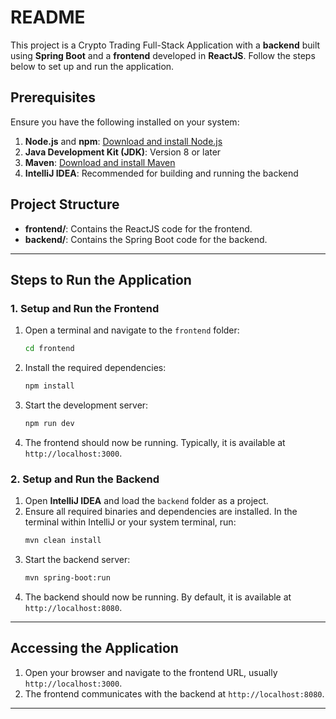# README

This project is a Crypto Trading Full-Stack Application with a **backend** built using **Spring Boot** and a **frontend** developed in **ReactJS**. Follow the steps below to set up and run the application.

## Prerequisites

Ensure you have the following installed on your system:

1. **Node.js** and **npm**: [Download and install Node.js](https://nodejs.org/)
2. **Java Development Kit (JDK)**: Version 8 or later
3. **Maven**: [Download and install Maven](https://maven.apache.org/)
4. **IntelliJ IDEA**: Recommended for building and running the backend

## Project Structure

- **frontend/**: Contains the ReactJS code for the frontend.
- **backend/**: Contains the Spring Boot code for the backend.

---

## Steps to Run the Application

### 1. Setup and Run the Frontend

1. Open a terminal and navigate to the `frontend` folder:
   ```bash
   cd frontend
   ```
2. Install the required dependencies:
   ```bash
   npm install
   ```
3. Start the development server:
   ```bash
   npm run dev
   ```
4. The frontend should now be running. Typically, it is available at `http://localhost:3000`.

### 2. Setup and Run the Backend

1. Open **IntelliJ IDEA** and load the `backend` folder as a project.
2. Ensure all required binaries and dependencies are installed. In the terminal within IntelliJ or your system terminal, run:
   ```bash
   mvn clean install
   ```
3. Start the backend server:
   ```bash
   mvn spring-boot:run
   ```
4. The backend should now be running. By default, it is available at `http://localhost:8080`.

---

## Accessing the Application

1. Open your browser and navigate to the frontend URL, usually `http://localhost:3000`.
2. The frontend communicates with the backend at `http://localhost:8080`.

---
